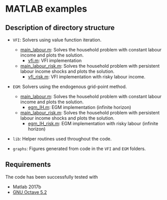 
# MATLAB examples

## Description of directory structure

-   `VFI`: Solvers using value function iteration.
    -   [main_labour.m](VFI/main_labour.m): Solves the household problem with constant labour income
        and plots the solution.
        -   [vfi.m](VFI/vfi.m): VFI implementation
    -   [main_labour_risk.m](VFI/main_labour_risk.m): Solves the household problem
        with persistent labour income shocks and plots the solution.
        -   [vfi_risk.m](VFI/vfi_risk.m): VFI implementation with risky labour income.
-   `EGM`: Solvers using the endogenous grid-point method.
    -   [main_labour.m](EGM/main_labour.m): Solves the household problem with constant labour income
        and plots the solution.
        -   [egm_IH.m](EGM/egm_IH.m): EGM implementation (infinite horizon)
    -   [main_labour_risk.m](EGM/main_labour_risk.m): Solves the household problem
        with persistent labour income shocks and plots the solution.
        -   [egm_IH_risk.m](EGM/egm_IH_risk.m): EGM implementation with risky labour (infinite horizon)
    

-   `lib`: Helper routines used throughout the code. 
-   `graphs`: Figures generated from code in the `VFI` and `EGM` folders.


## Requirements

The code has been successfully tested with
-   Matlab 2017b
-   [GNU Octave 5.2](https://www.gnu.org/software/octave/index)
